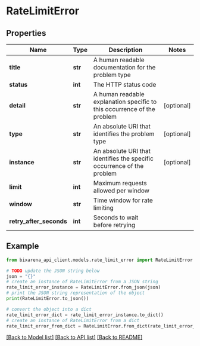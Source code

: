 # RateLimitError

## Properties

| Name                    | Type    | Description                                                             | Notes      |
| ----------------------- | ------- | ----------------------------------------------------------------------- | ---------- |
| **title**               | **str** | A human readable documentation for the problem type                     |
| **status**              | **int** | The HTTP status code                                                    |
| **detail**              | **str** | A human readable explanation specific to this occurrence of the problem | [optional] |
| **type**                | **str** | An absolute URI that identifies the problem type                        | [optional] |
| **instance**            | **str** | An absolute URI that identifies the specific occurrence of the problem  | [optional] |
| **limit**               | **int** | Maximum requests allowed per window                                     |
| **window**              | **str** | Time window for rate limiting                                           |
| **retry_after_seconds** | **int** | Seconds to wait before retrying                                         |

## Example

```python
from bixarena_api_client.models.rate_limit_error import RateLimitError

# TODO update the JSON string below
json = "{}"
# create an instance of RateLimitError from a JSON string
rate_limit_error_instance = RateLimitError.from_json(json)
# print the JSON string representation of the object
print(RateLimitError.to_json())

# convert the object into a dict
rate_limit_error_dict = rate_limit_error_instance.to_dict()
# create an instance of RateLimitError from a dict
rate_limit_error_from_dict = RateLimitError.from_dict(rate_limit_error_dict)
```

[[Back to Model list]](../README.md#documentation-for-models) [[Back to API list]](../README.md#documentation-for-api-endpoints) [[Back to README]](../README.md)

